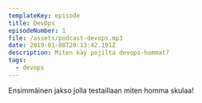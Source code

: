 ```yaml
---
templateKey: episode
title: DevOps
episodeNumber: 1
file: /assets/podcast-devops.mp3
date: 2019-01-08T20:13:42.191Z
description: Miten käy pojilta devops-hommat?
tags:
  - devops
---
```

Ensimmäinen jakso jolla testaillaan miten homma skulaa!
